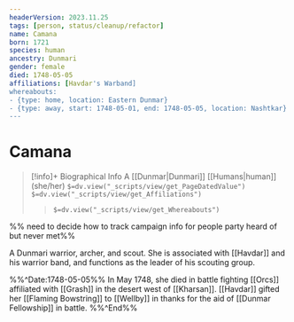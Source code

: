 ```yaml
---
headerVersion: 2023.11.25
tags: [person, status/cleanup/refactor]
name: Camana
born: 1721
species: human
ancestry: Dunmari
gender: female
died: 1748-05-05
affiliations: [Havdar's Warband]
whereabouts:
- {type: home, location: Eastern Dunmar}
- {type: away, start: 1748-05-01, end: 1748-05-05, location: Nashtkar}
---
```

# Camana
>[!info]+ Biographical Info
> A [[Dunmar|Dunmari]] [[Humans|human]] (she/her)
> `$=dv.view("_scripts/view/get_PageDatedValue")`
> `$=dv.view("_scripts/view/get_Affiliations")`
>> `$=dv.view("_scripts/view/get_Whereabouts")`

%% need to decide how to track campaign info for people party heard of but never met%%

A Dunmari warrior, archer, and scout. She is associated with [[Havdar]] and his warrior band, and functions as the leader of his scouting group. 

%%^Date:1748-05-05%%
In May 1748, she died in battle fighting [[Orcs]] affiliated with [[Grash]] in the desert west of [[Kharsan]]. [[Havdar]] gifted her [[Flaming Bowstring]] to [[Wellby]] in thanks for the aid of [[Dunmar Fellowship]] in battle. 
%%^End%%